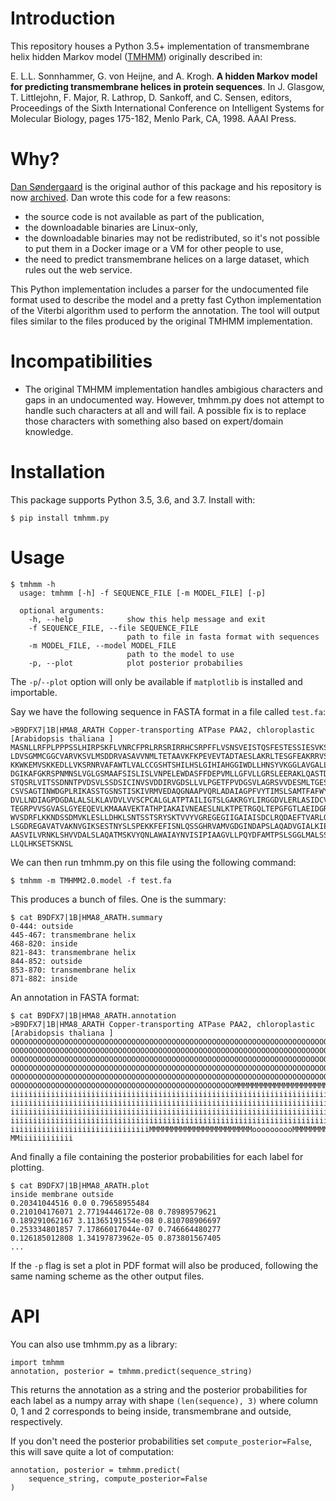 # Introduction

This repository houses a Python 3.5+ implementation of transmembrane helix
hidden Markov model ([TMHMM](http://www.cbs.dtu.dk/services/TMHMM/)) originally
described in:

E\. L.L. Sonnhammer, G. von Heijne, and A. Krogh. **A hidden Markov model for
predicting transmembrane helices in protein sequences**. In J. Glasgow,
T. Littlejohn, F. Major, R. Lathrop, D. Sankoff, and C. Sensen, editors,
Proceedings of the Sixth International Conference on Intelligent Systems for
Molecular Biology, pages 175-182, Menlo Park, CA, 1998. AAAI Press.

# Why?

[Dan Søndergaard](https://github.com/dansondergaard) is the original author of this 
package and his repository is now [archived](https://docs.github.com/en/free-pro-team@latest/github/creating-cloning-and-archiving-repositories/about-archiving-repositories). Dan wrote this code for a few reasons:

- the source code is not available as part of the publication,
- the downloadable binaries are Linux-only,
- the downloadable binaries may not be redistributed, so it's not possible to
  put them in a Docker image or a VM for other people to use,
- the need to predict transmembrane helices on a large dataset, which rules
  out the web service.

This Python implementation includes a parser for the undocumented file format
used to describe the model and a pretty fast Cython implementation of the
Viterbi algorithm used to perform the annotation. The tool will output files
similar to the files produced by the original TMHMM implementation.

# Incompatibilities

* The original TMHMM implementation handles ambigious characters and gaps in an
  undocumented way. However, tmhmm.py does not attempt to handle such
  characters at all and will fail. A possible fix is to replace those
  characters with something also based on expert/domain knowledge.

# Installation

This package supports Python 3.5, 3.6, and 3.7. Install with:

    $ pip install tmhmm.py

# Usage

    $ tmhmm -h
      usage: tmhmm [-h] -f SEQUENCE_FILE [-m MODEL_FILE] [-p]

      optional arguments:
        -h, --help            show this help message and exit
        -f SEQUENCE_FILE, --file SEQUENCE_FILE
                              path to file in fasta format with sequences
        -m MODEL_FILE, --model MODEL_FILE
                              path to the model to use
        -p, --plot            plot posterior probabilies

The `-p`/`--plot` option will only be available if `matplotlib` is installed
and importable.

Say we have the following sequence in FASTA format in a file called `test.fa`:

    >B9DFX7|1B|HMA8_ARATH Copper-transporting ATPase PAA2, chloroplastic  [Arabidopsis thaliana ]
    MASNLLRFPLPPPSSLHIRPSKFLVNRCFPRLRRSRIRRHCSRPFFLVSNSVEISTQSFESTESSIESVKSITSDTPIL
    LDVSGMMCGGCVARVKSVLMSDDRVASAVVNMLTETAAVKFKPEVEVTADTAESLAKRLTESGFEAKRRVSGMGVAENV
    KKWKEMVSKKEDLLVKSRNRVAFAWTLVALCCGSHTSHILHSLGIHIAHGGIWDLLHNSYVKGGLAVGALLGPGRELLF
    DGIKAFGKRSPNMNSLVGLGSMAAFSISLISLVNPELEWDASFFDEPVMLLGFVLLGRSLEERAKLQASTDMNELLSLI
    STQSRLVITSSDNNTPVDSVLSSDSICINVSVDDIRVGDSLLVLPGETFPVDGSVLAGRSVVDESMLTGESLPVFKEEG
    CSVSAGTINWDGPLRIKASSTGSNSTISKIVRMVEDAQGNAAPVQRLADAIAGPFVYTIMSLSAMTFAFWYYVGSHIFP
    DVLLNDIAGPDGDALALSLKLAVDVLVVSCPCALGLATPTAILIGTSLGAKRGYLIRGGDVLERLASIDCVALDKTGTL
    TEGRPVVSGVASLGYEEQEVLKMAAAVEKTATHPIAKAIVNEAESLNLKTPETRGQLTEPGFGTLAEIDGRFVAVGSLE
    WVSDRFLKKNDSSDMVKLESLLDHKLSNTSSTSRYSKTVVYVGREGEGIIGAIAISDCLRQDAEFTVARLQEKGIKTVL
    LSGDREGAVATVAKNVGIKSESTNYSLSPEKKFEFISNLQSSGHRVAMVGDGINDAPSLAQADVGIALKIEAQENAASN
    AASVILVRNKLSHVVDALSLAQATMSKVYQNLAWAIAYNVISIPIAAGVLLPQYDFAMTPSLSGGLMALSSIFVVSNSL
    LLQLHKSETSKNSL

We can then run tmhmm.py on this file using the following command:

    $ tmhmm -m TMHMM2.0.model -f test.fa

This produces a bunch of files. One is the summary:

    $ cat B9DFX7|1B|HMA8_ARATH.summary
    0-444: outside
    445-467: transmembrane helix
    468-820: inside
    821-843: transmembrane helix
    844-852: outside
    853-870: transmembrane helix
    871-882: inside

An annotation in FASTA format:

    $ cat B9DFX7|1B|HMA8_ARATH.annotation
    >B9DFX7|1B|HMA8_ARATH Copper-transporting ATPase PAA2, chloroplastic  [Arabidopsis thaliana ]
    OOOOOOOOOOOOOOOOOOOOOOOOOOOOOOOOOOOOOOOOOOOOOOOOOOOOOOOOOOOOOOOOOOOOOOOOOOOOOOO
    OOOOOOOOOOOOOOOOOOOOOOOOOOOOOOOOOOOOOOOOOOOOOOOOOOOOOOOOOOOOOOOOOOOOOOOOOOOOOOO
    OOOOOOOOOOOOOOOOOOOOOOOOOOOOOOOOOOOOOOOOOOOOOOOOOOOOOOOOOOOOOOOOOOOOOOOOOOOOOOO
    OOOOOOOOOOOOOOOOOOOOOOOOOOOOOOOOOOOOOOOOOOOOOOOOOOOOOOOOOOOOOOOOOOOOOOOOOOOOOOO
    OOOOOOOOOOOOOOOOOOOOOOOOOOOOOOOOOOOOOOOOOOOOOOOOOOOOOOOOOOOOOOOOOOOOOOOOOOOOOOO
    OOOOOOOOOOOOOOOOOOOOOOOOOOOOOOOOOOOOOOOOOOOOOOOOOOMMMMMMMMMMMMMMMMMMMMMMMiiiiii
    iiiiiiiiiiiiiiiiiiiiiiiiiiiiiiiiiiiiiiiiiiiiiiiiiiiiiiiiiiiiiiiiiiiiiiiiiiiiiii
    iiiiiiiiiiiiiiiiiiiiiiiiiiiiiiiiiiiiiiiiiiiiiiiiiiiiiiiiiiiiiiiiiiiiiiiiiiiiiii
    iiiiiiiiiiiiiiiiiiiiiiiiiiiiiiiiiiiiiiiiiiiiiiiiiiiiiiiiiiiiiiiiiiiiiiiiiiiiiii
    iiiiiiiiiiiiiiiiiiiiiiiiiiiiiiiiiiiiiiiiiiiiiiiiiiiiiiiiiiiiiiiiiiiiiiiiiiiiiii
    iiiiiiiiiiiiiiiiiiiiiiiiiiiiiiiMMMMMMMMMMMMMMMMMMMMMMMoooooooooMMMMMMMMMMMMMMMM
    MMiiiiiiiiiiii

And finally a file containing the posterior probabilities for each label for
plotting.

    $ cat B9DFX7|1B|HMA8_ARATH.plot
    inside membrane outside
    0.20341044516 0.0 0.79658955484
    0.210104176071 2.77194446172e-08 0.78989579621
    0.189291062167 3.11365191554e-08 0.810708906697
    0.253334801857 7.17866017044e-07 0.746664480277
    0.126185012808 1.34197873962e-05 0.873801567405
    ...

If the `-p` flag is set a plot in PDF format will also be produced, following
the same naming scheme as the other output files.

# API

You can also use tmhmm.py as a library:

    import tmhmm
    annotation, posterior = tmhmm.predict(sequence_string)

This returns the annotation as a string and the posterior probabilities for
each label as a numpy array with shape `(len(sequence), 3)` where column 0, 1
and 2 corresponds to being inside, transmembrane and outside, respectively.

If you don't need the posterior probabilities set `compute_posterior=False`,
this will save quite a lot of computation:

    annotation, posterior = tmhmm.predict(
        sequence_string, compute_posterior=False
    )
